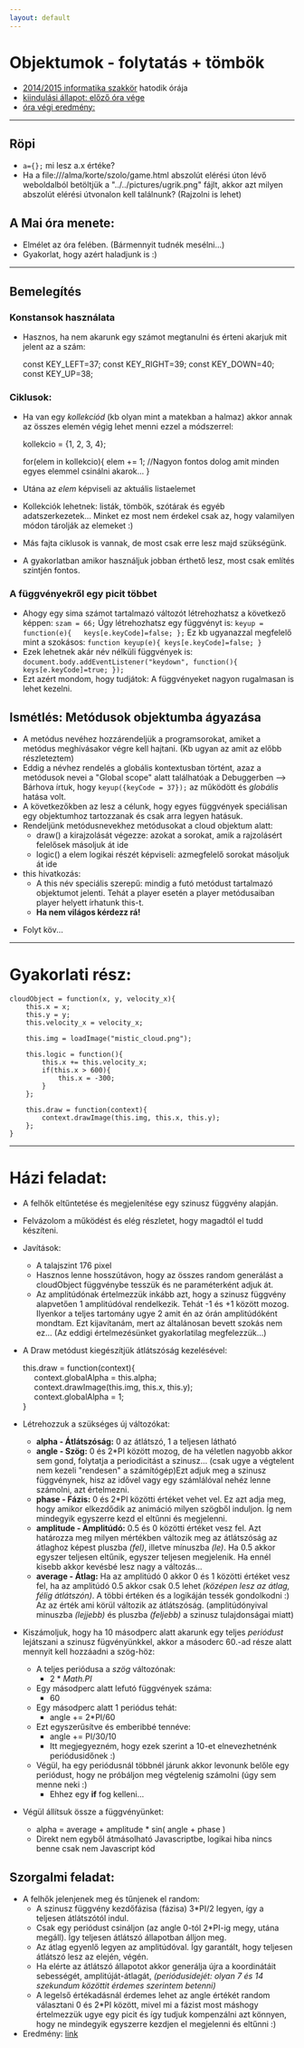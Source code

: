 ```yaml
---
layout: default
---
```

# Objektumok - folytatás + tömbök

 - [2014/2015 informatika szakkör][szakkor_honlap] hatodik órája
 - [kiindulási állapot: előző óra vége](game-02.html)
 - [óra végi eredmény:](game-00.html)

[szakkor_honlap]: http://rizsi.github.io/szakkor2014/index.html 

--------

## Röpi

 - `a={};` mi lesz a.x értéke?
 - Ha a file:///alma/korte/szolo/game.html abszolút elérési úton lévő weboldalból betöltjük a "../../pictures/ugrik.png" fájlt, akkor azt milyen abszolút elérési útvonalon kell találnunk? (Rajzolni is lehet)

## A Mai óra menete:

 - Elmélet az óra felében. (Bármennyit tudnék mesélni...)
 - Gyakorlat, hogy azért haladjunk is :)

--------

## Bemelegítés

### Konstansok használata

 - Hasznos, ha nem akarunk egy számot megtanulni és érteni akarjuk mit jelent az a szám:

    const KEY_LEFT=37;
    const KEY_RIGHT=39;
    const KEY_DOWN=40;
    const KEY_UP=38;

### Ciklusok:

 - Ha van egy *kollekciód* (kb olyan mint a matekban a halmaz) akkor annak az összes elemén végig lehet menni ezzel a módszerrel:
	
	kollekcio = {1, 2, 3, 4};

	for(elem in kollekcio){
		elem += 1; //Nagyon fontos dolog amit minden egyes elemmel csinálni akarok...
	}

  - Utána az *elem* képviseli az aktuális listaelemet
  - Kollekciók lehetnek: listák, tömbök, szótárak és egyéb adatszerkezetek... Minket ez most nem érdekel csak az, hogy valamilyen módon tárolják az elemeket :)
 - Más fajta ciklusok is vannak, de most csak erre lesz majd szükségünk.
 - A gyakorlatban amikor használjuk jobban érthető lesz, most csak említés szintjén fontos.

### A függvényekről egy picit többet

 - Ahogy egy sima számot tartalmazó változót létrehozhatsz a következő képpen: `szam = 66;` Úgy létrehozhatsz egy függvényt is: `keyup = function(e){	keys[e.keyCode]=false; };` Ez kb ugyanazzal megfelelő mint a szokásos: `function keyup(e){ keys[e.keyCode]=false; }`
 - Ezek lehetnek akár név nélküli függvények is: `document.body.addEventListener("keydown", function(){ keys[e.keyCode]=true; });`
 - Ezt azért mondom, hogy tudjátok: A függvényeket nagyon rugalmasan is lehet kezelni.

## Ismétlés: Metódusok objektumba ágyazása

 * A metódus nevéhez hozzárendeljük a programsorokat, amiket a metódus meghívásakor végre kell hajtani. (Kb ugyan az amit az előbb részleteztem)
 * Eddig a névhez rendelés a globális kontextusban történt, azaz a metódusok nevei a "Global scope" alatt találhatóak a Debuggerben --> Bárhova írtuk, hogy `keyup({keyCode = 37});` az működött és *globális* hatása volt.
 * A következőkben az lesz a célunk, hogy egyes függvények speciálisan egy objektumhoz tartozzanak és csak arra legyen hatásuk.
 * Rendeljünk metódusnevekhez metódusokat a cloud objektum alatt:
   * draw() a kirajzolását végezze: azokat a sorokat, amik a rajzolásért felelősek másoljuk át ide
   * logic() a elem logikai részét képviseli: azmegfelelő sorokat másoljuk át ide
 * this hivatkozás:
   * A this név speciális szerepű: mindig a futó metódust tartalmazó objektumot jelenti. Tehát a player esetén a player metódusaiban player helyett írhatunk this-t.
   - **Ha nem világos kérdezz rá!**

<!---
## Továbbra is objektumok (Javascriptben!)

 - Egy objtektum tárolhat tulajdonságokat "properties". Ez az amit mi `x: 310,` módon felsoroltunk...
 - Egy tulajdonság a következő tulajdonságokkal rendelkezik:
   - enumerable -> Egy objektum összes tulajdonságán *"végigfuthatunk"* egy ciklussal. Ez majd később lesz nekünk hasznos, még hagyjuk.
   - configurable -> Meg lehet változtatni az értékét, a tulajdonság saját tulajdonságait is, valamint törölni lehet.
   - writable -> Ki lehet cserélni egy másik tulajdonsággal.
 - Egy tulajdonság lehet egy függvény is!

     Aniko = {
         csaladnev: "Refi",
         utonev: "Aniko",
         hazassag: function(kihez){
             this.csaladnev = kihez.csaladnev+"né";
             this.ferj = kihez;
         }
     };

 - Két féle módon lehet elérni egy tulajdonságát az objektumoknak:
   - A szokásos: `tanar.nev = "Rudi";`
   - Az eredetibb, de ritkán használt: `tanar["nev"] = Rudi;` (Akinek ez a kifejezés máshonnan ismerős, igen ez egy hash tábla, másnéven szótár, alias kulcs-érték párok halmaza...)
 - Egy objektumnak lehet egy... Wait for it!... Prototípusa! Bizony nem szülő objektuma, hanem prototípusa. Csak, hogy ne kezeld teljesen úgy ahogy máshol szokás, de attól még ugyanarra jó.
   - Ha az objektumnak el próbálod érni egy olyan tulajdonságát ami nincs még létrehozva neki, akkor a prototípusában kezdi el keresni azt a tulajdonságot.
   - Ha a szokásos módon hozunk létre egy objektumot: `var rudi = {nev: "Rudi", kor: 23};` akkor automatikusan lesz egy prototípusa, ez pedig az *Object.prototype*. Ennek van pár hasznos tulajdonsága: [kép](http://yehudakatz.com/wp-content/uploads/2011/08/prototype-chain.png)
   - Ha én készítek egy saját tulajdonságot ugyanazzal a névvel: `rudi.toString = function(){ ... };` Akkor a saját tulajdonsága lesz automatikusan elérve, nem pedig a prototípusáé.
-->
 -  Folyt köv...

----------

# Gyakorlati rész:

	cloudObject = function(x, y, velocity_x){
		this.x = x;
		this.y = y;
		this.velocity_x = velocity_x;

		this.img = loadImage("mistic_cloud.png");

		this.logic = function(){
			this.x += this.velocity_x;
			if(this.x > 600){
				this.x = -300;
			}
		};

		this.draw = function(context){
			context.drawImage(this.img, this.x, this.y);
		};
	}

----------

# Házi feladat:

 - A felhők eltűntetése és megjelenítése egy szinusz függvény alapján.
 - Felvázolom a működést és elég részletet, hogy magadtól el tudd készíteni.
 - Javítások:
   - A talajszint 176 pixel
   - Hasznos lenne hosszútávon, hogy az összes random generálást a cloudObject függvénybe tesszük és ne paraméterként adjuk át.
   - Az amplitúdónak értelmezzük inkább azt, hogy a szinusz függvény alapvetően 1 amplitúdóval rendelkezik. Tehát -1 és +1 között mozog. Ilyenkor a teljes tartomány ugye 2 amit én az órán amplitúdóként mondtam. Ezt kijavítanám, mert az általánosan bevett szokás nem ez... (Az eddigi értelmezésünket gyakorlatilag megfelezzük...)
 - A Draw metódust kiegészítjük átlátszóság kezelésével:

    this.draw = function(context){<br>
    &nbsp;&nbsp;&nbsp;&nbsp;	context.globalAlpha = this.alpha;<br>
    &nbsp;&nbsp;&nbsp;&nbsp;	context.drawImage(this.img, this.x, this.y);<br>
    &nbsp;&nbsp;&nbsp;&nbsp;	context.globalAlpha = 1;<br>
    }

 - Létrehozzuk a szükséges új változókat:
   - **alpha - Átlátszóság:** 0 az átlátszó, 1 a teljesen látható
   - **angle - Szög:** 0 és 2*PI között mozog, de ha véletlen nagyobb akkor sem gond, folytatja a periodicitást a szinusz... (csak ugye a végtelent nem kezeli "rendesen" a számítógép)Ezt adjuk meg a szinusz függvénynek, hisz az idővel vagy egy számlálóval nehéz lenne számolni, azt értelmezni.
   - **phase - Fázis:** 0 és 2*PI közötti értéket vehet vel. Ez azt adja meg, hogy amikor elkezdődik az animáció milyen szögből induljon. Íg nem mindegyik egyszerre kezd el eltűnni és megjelenni.
   - **amplitude - Amplitúdó:** 0.5 és 0 közötti értéket vesz fel. Azt határozza meg milyen mértékben változik meg az átlátszóság az átlaghoz képest pluszba *(fel)*, illetve mínuszba *(le)*. Ha 0.5 akkor egyszer teljesen eltűnik, egyszer teljesen megjelenik. Ha ennél kisebb akkor kevésbé lesz nagy a változás...
   - **average - Átlag:** Ha az amplitúdó 0 akkor 0 és 1 közötti értéket vesz fel, ha az amplitúdó 0.5 akkor csak 0.5 lehet *(középen lesz az átlag, félig átlátszón)*. A többi értéken és a logikáján tessék gondolkodni :) Az az érték ami körül változik az átlátszóság. (amplitúdónyival minuszba *(lejjebb)* és pluszba *(feljebb)* a szinusz tulajdonságai miatt)
 - Kiszámoljuk, hogy ha 10 másodperc alatt akarunk egy teljes *periódust* lejátszani a szinusz fügvényünkkel, akkor a másoderc 60.-ad része alatt mennyit kell hozzáadni a szög-höz:
   - A teljes periódusa a *szög* változónak:
     - 2 * *Math.PI*
   - Egy másodperc alatt lefutó függvények száma:
     - 60
   - Egy másodperc alatt 1 periódus tehát:
     - angle += 2*PI/60
   - Ezt egyszerűsítve és emberibbé tennéve:
     - angle += PI/30/10
     - Itt megjegyezném, hogy ezek szerint a 10-et elnevezhetnénk periódusidőnek :)
   - Végül, ha egy periódusnál többnél járunk akkor levonunk belőle egy periódust, hogy ne próbáljon meg végtelenig számolni (úgy sem menne neki :)
     - Ehhez egy **if** fog kelleni...
  - Végül állítsuk össze a függvényünket:
    - alpha = average + amplitude * sin( angle + phase )
    - Direkt nem egyből átmásolható Javascriptbe, logikai hiba nincs benne csak nem Javascript kód

## Szorgalmi feladat:

 - A felhők jelenjenek meg és tűnjenek el random:
   - A szinusz függvény kezdőfázisa (fázisa) 3*PI/2 legyen, így a teljesen átlátszótól indul.
   - Csak egy periódust csináljon (az angle 0-tól 2*PI-ig megy, utána megáll). Így teljesen átlátszó állapotban álljon meg.
   - Az átlag egyenlő legyen az amplitúdóval. Így garantált, hogy teljesen átlátszó lesz az elején, végén.
   - Ha elérte az átlátszó állapotot akkor generálja újra a koordinátáit sebességét, amplitúját-átlagát, *(periódusidejét: olyan 7 és 14 szekundum közöttit érdemes szerintem betenni)*
   - A legelső értékadásnál érdemes lehet az angle értékét random választani 0 és 2*PI között, mivel mi a fázist most máshogy értelmezzük ugye egy picit és így tudjuk kompenzálni azt könnyen, hogy ne mindegyik egyszerre kezdjen el megjelenni és eltűnni :)
 - Eredmény: [link](game-01.html)

